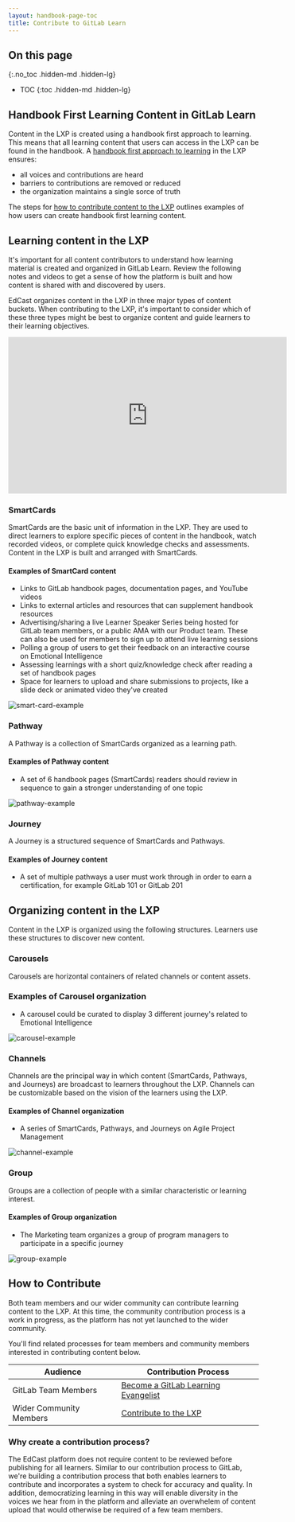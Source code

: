 ```yaml
---
layout: handbook-page-toc
title: Contribute to GitLab Learn
---
```


## On this page
{:.no_toc .hidden-md .hidden-lg}

- TOC
{:toc .hidden-md .hidden-lg}


## Handbook First Learning Content in GitLab Learn

Content in the LXP is created using a handbook first approach to learning. This means that all learning content that users can access in the LXP can be found in the handbook. A [handbook first approach to learning](/handbook/people-group/learning-and-development/interactive-learning) in the LXP ensures:

- all voices and contributions are heard
- barriers to contributions are removed or reduced
- the organization maintains a single sorce of truth

The steps for [how to contribute content to the LXP](/handbook/people-group/learning-and-development/gitlab-learn/#how-to-contribute) outlines examples of how users can create handbook first learning content.


## Learning content in the LXP

It's important for all content contributors to understand how learning material is created and organized in GitLab Learn. Review the following notes and videos to get a sense of how the platform is built and how content is shared with and discovered by users.

EdCast organizes content in the LXP in three major types of content buckets. When contributing to the LXP, it's important to consider which of these three types might be best to organize content and guide learners to their learning objectives.

<iframe width="560" height="315" src="https://www.youtube.com/embed/dx_nev99a9o" frameborder="0" allow="accelerometer; autoplay; clipboard-write; encrypted-media; gyroscope; picture-in-picture" allowfullscreen></iframe>

### SmartCards

SmartCards are the basic unit of information in the LXP. They are used to direct learners to explore specific pieces of content in the handbook, watch recorded videos, or complete quick knowledge checks and assessments. Content in the LXP is built and arranged with SmartCards.

#### Examples of SmartCard content

- Links to GitLab handbook pages, documentation pages, and YouTube videos
- Links to external articles and resources that can supplement handbook resources
- Advertising/sharing a live Learner Speaker Series being hosted for GitLab team members, or a public AMA with our Product team. These can also be used for members to sign up to attend live learning sessions
- Polling a group of users to get their feedback on an interactive course on Emotional Intelligence
- Assessing learnings with a short quiz/knowledge check after reading a set of handbook pages
- Space for learners to upload and share submissions to projects, like a slide deck or animated video they've created

![smart-card-example](/handbook/people-group/learning-and-development/gitlab-learn/contribute/smartcard.png)

### Pathway

A Pathway is a collection of SmartCards organized as a learning path.

#### Examples of Pathway content

- A set of 6 handbook pages (SmartCards) readers should review in sequence to gain a stronger understanding of one topic

![pathway-example](/handbook/people-group/learning-and-development/gitlab-learn/contribute/pathway.png)


### Journey

A Journey is a structured sequence of SmartCards and Pathways.

#### Examples of Journey content

- A set of multiple pathways a user must work through in order to earn a certification, for example GitLab 101 or GitLab 201


## Organizing content in the LXP

Content in the LXP is organized using the following structures. Learners use these structures to discover new content.

### Carousels

Carousels are horizontal containers of related channels or content assets.

### Examples of Carousel organization

- A carousel could be curated to display 3 different journey's related to Emotional Intelligence

![carousel-example](/handbook/people-group/learning-and-development/gitlab-learn/contribute/carousel.png)


### Channels

Channels are the principal way in which content (SmartCards, Pathways, and Journeys) are broadcast to learners throughout the LXP. Channels can be customizable based on the vision of the learners using the LXP. 

#### Examples of Channel organization

- A series of SmartCards, Pathways, and Journeys on Agile Project Management

![channel-example](/handbook/people-group/learning-and-development/gitlab-learn/contribute/channel.png)


### Group

Groups are a collection of people with a similar characteristic or learning interest.

#### Examples of Group organization

- The Marketing team organizes a group of program managers to participate in a specific journey

![group-example](/handbook/people-group/learning-and-development/gitlab-learn/contribute/group.png)


## How to Contribute

Both team members and our wider community can contribute learning content to the LXP. At this time, the community contribution process is a work in progress, as the platform has not yet launched to the wider community.

You'll find related processes for team members and community members interested in contributing content below.

| Audience | Contribution Process |
| ----- | ----- |
| GitLab Team Members | [Become a GitLab Learning Evangelist](/handbook/people-group/learning-and-development-gitlab-learn/contribute/team-member-contributions) |
| Wider Community Members | [Contribute to the LXP]((/handbook/people-group/learning-and-development-gitlab-learn/contribute/community-contributions) ) |

### Why create a contribution process?

The EdCast platform does not require content to be reviewed before publishing for all learners. Similar to our contribution process to GitLab, we're building a contribution process that both enables learners to contribute and incorporates a system to check for accuracy and quality. In addition, democratizing learning in this way will enable diversity in the voices we hear from in the platform and alleviate an overwhelem of content upload that would otherwise be required of a few team members.
